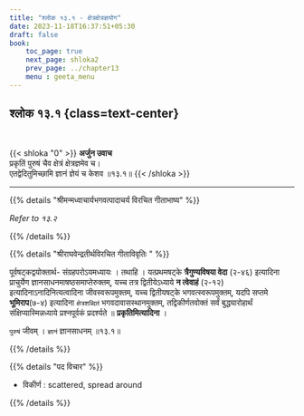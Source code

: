 ```yaml
---
title: "श्लोक १३.१ - क्षेत्रक्षेत्रज्ञयोग"
date: 2023-11-18T16:37:51+05:30
draft: false
book:
    toc_page: true
    next_page: shloka2
    prev_page: ../chapter13
    menu : geeta_menu
---
```



## श्लोक १३.१ {class=text-center}

<br/>

{{< shloka  "0"  >}}
**अर्जुन उवाच**  
प्रकृतिं पुरुषं चैव क्षेत्रं क्षेत्रज्ञमेव च।  
एतद्वेदितुमिच्छामि ज्ञानं ज्ञेयं च केशव ॥१३.१॥
{{< /shloka >}}

---


{{% details "श्रीमन्मध्वाचार्यभगवत्पादाचर्य विरचित  गीताभाष्य" %}}

*Refer to १३.२*

{{% /details %}}



{{% details "श्रीराघवेन्द्रतीर्थविरचित गीताविवृतिः " %}}

पूर्वषट्‌कद्वयोक्तार्थ- संग्रहपरोऽयमध्यायः । तथाहि । 
यत्प्रथमषट्के **त्रैगुण्यविषया वेदा** (२-४६) इत्यादिना 
प्राचुर्येण ज्ञानसाधनमाषष्ठसमाप्तेरुक्तम्‌,
यच्च तत्र द्वितीयेऽध्याये **न त्वेवाहं** (२-१२) 
इत्यादिनाऽनादिनित्यत्वादिना जीवस्वरूपमुक्तम्‌, 
यच्च द्वितीयषट्के भगवत्स्वरूपमुक्तम्‌, 
यदपि सप्तमे **भूमिराप**(७-४) इत्यादिना 
`क्षेत्रशब्दितं` भगवदावासस्थानमुक्तम्‌, तद्विकीर्णतवोक्तं सर्वं
बुद्ध्यारोहार्थं संक्षिप्यास्मिन्नध्याये प्रश्नपूर्वकं 
प्रदर्श्यते ॥ **प्रकृतिमित्यादिना** ।   

`पुरुषं` जीवम्‌ । `ज्ञानं` ज्ञानसाधनम्‌ ॥१३.१॥

{{% /details %}}


{{% details "पद विचार" %}}

- विकीर्ण : scattered, spread around  

{{% /details %}}
